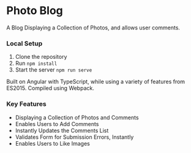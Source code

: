 # Photo Blog

A Blog Displaying a Collection of Photos, and allows user comments.

### Local Setup

1. Clone the repository
2. Run `npm install`
3. Start the server `npm run serve`

Built on Angular with TypeScript, while using a variety of features from ES2015. Compiled using Webpack.

### Key Features
- Displaying a Collection of Photos and Comments
- Enables Users to Add Comments
- Instantly Updates the Comments List
- Validates Form for Submission Errors, Instantly
- Enables Users to Like Images
